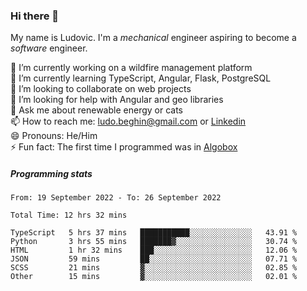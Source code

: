### Hi there 👋

My name is Ludovic. I'm a *mechanical* engineer aspiring to become a *software* engineer.

 🔭 I’m currently working on a wildfire management platform<br/>
 🌱 I’m currently learning TypeScript, Angular, Flask, PostgreSQL<br/>
 👯 I’m looking to collaborate on web projects<br/>
 🤔 I’m looking for help with Angular and geo libraries<br/>
 💬 Ask me about renewable energy or cats<br/>
 📫 How to reach me: ludo.beghin@gmail.com or [Linkedin](https://www.linkedin.com/in/ludovic-beghin/)<br/>
 😄 Pronouns: He/Him<br/>
 ⚡ Fun fact: The first time I programmed was in [Algobox](https://fr.wikipedia.org/wiki/Algobox)<br/>

##### Programming stats
<!--START_SECTION:waka-->

```text
From: 19 September 2022 - To: 26 September 2022

Total Time: 12 hrs 32 mins

TypeScript   5 hrs 37 mins   ███████████░░░░░░░░░░░░░░   43.91 %
Python       3 hrs 55 mins   ███████▓░░░░░░░░░░░░░░░░░   30.74 %
HTML         1 hr 32 mins    ███░░░░░░░░░░░░░░░░░░░░░░   12.06 %
JSON         59 mins         ██░░░░░░░░░░░░░░░░░░░░░░░   07.71 %
SCSS         21 mins         ▓░░░░░░░░░░░░░░░░░░░░░░░░   02.85 %
Other        15 mins         ▓░░░░░░░░░░░░░░░░░░░░░░░░   02.01 %
```

<!--END_SECTION:waka-->
